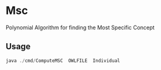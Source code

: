 # Msc
Polynomial Algorithm for finding the Most Specific Concept

## Usage
```java
java ./cmd/ComputeMSC  OWLFILE  Individual
```
